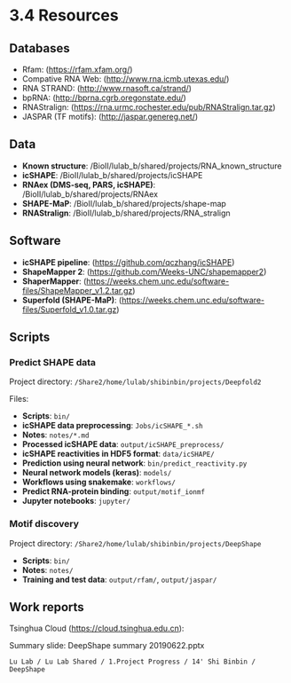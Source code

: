 # 3.4 Resources

## Databases

* Rfam: (https://rfam.xfam.org/)
* Compative RNA Web: (http://www.rna.icmb.utexas.edu/)
* RNA STRAND: (http://www.rnasoft.ca/strand/)
* bpRNA: (http://bprna.cgrb.oregonstate.edu/)
* RNAStralign: (https://rna.urmc.rochester.edu/pub/RNAStralign.tar.gz)
* JASPAR (TF motifs): (http://jaspar.genereg.net/)

## Data

* **Known structure**: /BioII/lulab_b/shared/projects/RNA_known_structure
* **icSHAPE**: /BioII/lulab_b/shared/projects/icSHAPE
* **RNAex (DMS-seq, PARS, icSHAPE)**: /BioII/lulab_b/shared/projects/RNAex
* **SHAPE-MaP**: /BioII/lulab_b/shared/projects/shape-map
* **RNAStralign**: /BioII/lulab_b/shared/projects/RNA_stralign

## Software

* **icSHAPE pipeline**: (https://github.com/qczhang/icSHAPE)
* **ShapeMapper 2**: (https://github.com/Weeks-UNC/shapemapper2)
* **ShaperMapper**: (https://weeks.chem.unc.edu/software-files/ShapeMapper_v1.2.tar.gz)
* **Superfold (SHAPE-MaP)**: (https://weeks.chem.unc.edu/software-files/Superfold_v1.0.tar.gz)

## Scripts

### Predict SHAPE data

Project directory: `/Share2/home/lulab/shibinbin/projects/Deepfold2`

Files:

* **Scripts**: `bin/`
* **icSHAPE data preprocessing**: `Jobs/icSHAPE_*.sh`
* **Notes**: `notes/*.md`
* **Processed icSHAPE data**: `output/icSHAPE_preprocess/`
* **icSHAPE reactivities in HDF5 format**: `data/icSHAPE/`
* **Prediction using neural network**: `bin/predict_reactivity.py`
* **Neural network models (keras)**: `models/`
* **Workflows using snakemake**: `workflows/`
* **Predict RNA-protein binding**: `output/motif_ionmf`
* **Jupyter notebooks**: `jupyter/`

### Motif discovery

Project directory: `/Share2/home/lulab/shibinbin/projects/DeepShape`

* **Scripts**: `bin/`
* **Notes**: `notes/`
* **Training and test data**: `output/rfam/`, `output/jaspar/`


## Work reports

Tsinghua Cloud (https://cloud.tsinghua.edu.cn):

Summary slide: DeepShape summary 20190622.pptx
```
Lu Lab / Lu Lab Shared / 1.Project Progress / 14' Shi Binbin / DeepShape
```



